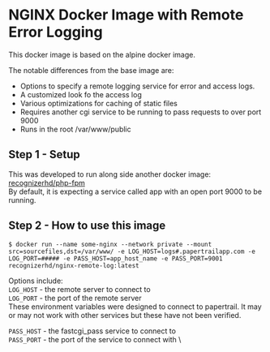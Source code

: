 # NGINX Docker Image with Remote Error Logging

This docker image is based on the alpine docker image.

The notable differences from the base image are:
* Options to specify a remote logging service for error and access logs.
* A customized look fo the access log
* Various optimizations for caching of static files
* Requires another cgi service to be running to pass requests to over port 9000
* Runs in the root /var/www/public

## Step 1 - Setup

This was developed to run along side another docker image: \
[recognizerhd/php-fpm](https://hub.docker.com/repository/docker/recognizerhd/php-fpm) \
By default, it is expecting a service called app with an open port 9000 to be running.

## Step 2 - How to use this image
```
$ docker run --name some-nginx --network private --mount src=sourcefiles,dst=/var/www/ -e LOG_HOST=logs#.papertrailapp.com -e LOG_PORT=##### -e PASS_HOST=app_host_name -e PASS_PORT=9001 recognizerhd/nginx-remote-log:latest
```

Options include: \
`LOG_HOST` - the remote server to connect to \
`LOG_PORT` - the port of the remote server \
These environment variables were designed to connect to papertrail. It may or may not work with other services but these have not been verified.

`PASS_HOST` - the fastcgi_pass service to connect to \
`PASS_PORT` - the port of the service to connect with \
